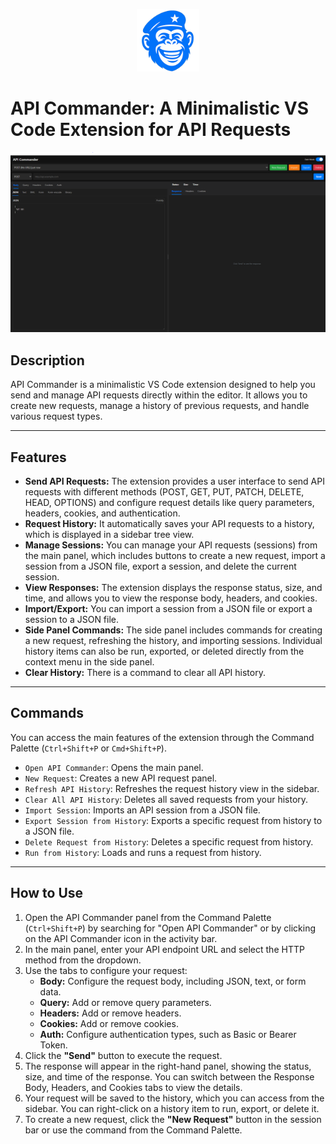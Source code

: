 <p align="center">
  <img src="icons/128-B.png" width="100" height="100" alt="Icon">
</p>

# API Commander: A Minimalistic VS Code Extension for API Requests

<p align="center">
  <img src="icons/screenshot.png" alt="Icon">
</p>

## Description

API Commander is a minimalistic VS Code extension designed to help you send and manage API requests directly within the editor. It allows you to create new requests, manage a history of previous requests, and handle various request types.

---

## Features

- **Send API Requests:** The extension provides a user interface to send API requests with different methods (POST, GET, PUT, PATCH, DELETE, HEAD, OPTIONS) and configure request details like query parameters, headers, cookies, and authentication.
- **Request History:** It automatically saves your API requests to a history, which is displayed in a sidebar tree view.
- **Manage Sessions:** You can manage your API requests (sessions) from the main panel, which includes buttons to create a new request, import a session from a JSON file, export a session, and delete the current session.
- **View Responses:** The extension displays the response status, size, and time, and allows you to view the response body, headers, and cookies.
- **Import/Export:** You can import a session from a JSON file or export a session to a JSON file.
- **Side Panel Commands:** The side panel includes commands for creating a new request, refreshing the history, and importing sessions. Individual history items can also be run, exported, or deleted directly from the context menu in the side panel.
- **Clear History:** There is a command to clear all API history.

---

## Commands

You can access the main features of the extension through the Command Palette (`Ctrl+Shift+P` or `Cmd+Shift+P`).

- `Open API Commander`: Opens the main panel.
- `New Request`: Creates a new API request panel.
- `Refresh API History`: Refreshes the request history view in the sidebar.
- `Clear All API History`: Deletes all saved requests from your history.
- `Import Session`: Imports an API session from a JSON file.
- `Export Session from History`: Exports a specific request from history to a JSON file.
- `Delete Request from History`: Deletes a specific request from history.
- `Run from History`: Loads and runs a request from history.

---

## How to Use

1.  Open the API Commander panel from the Command Palette (`Ctrl+Shift+P`) by searching for "Open API Commander" or by clicking on the API Commander icon in the activity bar.
2.  In the main panel, enter your API endpoint URL and select the HTTP method from the dropdown.
3.  Use the tabs to configure your request:
    - **Body:** Configure the request body, including JSON, text, or form data.
    - **Query:** Add or remove query parameters.
    - **Headers:** Add or remove headers.
    - **Cookies:** Add or remove cookies.
    - **Auth:** Configure authentication types, such as Basic or Bearer Token.
4.  Click the **"Send"** button to execute the request.
5.  The response will appear in the right-hand panel, showing the status, size, and time of the response. You can switch between the Response Body, Headers, and Cookies tabs to view the details.
6.  Your request will be saved to the history, which you can access from the sidebar. You can right-click on a history item to run, export, or delete it.
7.  To create a new request, click the **"New Request"** button in the session bar or use the command from the Command Palette.
